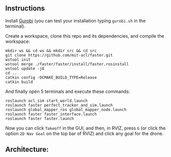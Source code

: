 ## Instructions
Install [Gurobi](https://www.gurobi.com/) (you can test your installation typing `gurobi.sh` in the terminal).

Create a workspace, clone this repo and its dependencies, and compile the workspace:
```
mkdir ws && cd ws && mkdir src && cd src
git clone https://github.com/mit-acl/faster.git
wstool init
wstool merge ./faster/faster/install/faster.rosinstall
wstool update -j8
cd ..
catkin config -DCMAKE_BUILD_TYPE=Release
catkin build
```

And finally open 5 terminals and execute these commands:
```
roslaunch acl_sim start_world.launch
roslaunch faster perfect_tracker_and_sim.launch
roslaunch global_mapper_ros global_mapper_node.launch
roslaunch faster faster_interface.launch
roslaunch faster faster.launch
```
Now you can click `Takeoff` in the GUI, and then, in RVIZ, press `G` (or click the option `2D Nav Goal` on the top bar of RVIZ) and click any goal for the drone. 

## Architecture:







